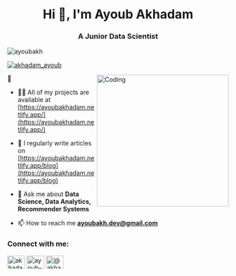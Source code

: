 <!-- [![MasterHead](https://nielseniq.com/wp-content/uploads/sites/4/2021/02/data-science-icon-animation-banner-clockwise-4.gif)](https://ayoubakhadam.netlify.app/) -->
<h1 align="center">Hi 👋, I'm Ayoub Akhadam</h1>
<h3 align="center">A Junior Data Scientist</h3>
<!--<p>Junior Data Scientist with an academic foundation in Data Science and hands-on experience in machine learning and data manipulation, holding a Master's degree in Data Science and Decision Support. I am well-equipped to leverage my skills in data analysis, programming, and visualization to drive impactful insights. My ability to navigate complex data landscapes, coupled with my passion for continuous learning and innovation, positions me to excel in contributing valuable data-driven solutions to your team.</p>-->

<p align="left"> <img src="https://komarev.com/ghpvc/?username=ayoubakh&label=Profile%20views&color=0e75b6&style=flat" alt="ayoubakh" /> </p>


<p align="left"> <a href="https://twitter.com/akhadam_ayoub" target="blank"><img src="https://img.shields.io/twitter/follow/akhadam_ayoub?logo=twitter&style=for-the-badge" alt="akhadam_ayoub" /></a> </p>

<img align="right" alt="Coding" width="300" src="https://camo.githubusercontent.com/a4c584bce1c41271485d28f92aaf9f581b3c88b68ca723b6edfd58b4ba988c2b/68747470733a2f2f63646e2e6472696262626c652e636f6d2f75736572732f313138373833362f73637265656e73686f74732f363533393432392f70726f6772616d65722e676966">

🌱 

- 👨‍💻 All of my projects are available at [https://ayoubakhadam.netlify.app/](https://ayoubakhadam.netlify.app/)

- 📝 I regularly write articles on [https://ayoubakhadam.netlify.app/blog](https://ayoubakhadam.netlify.app/blog)

- 💬 Ask me about **Data Science, Data Analytics, Recommender Systems**

- 📫 How to reach me **ayoubakh.dev@gmail.com**


<h3 align="left">Connect with me:</h3>
<p align="left">

<a href="https://twitter.com/akhadam_ayoub" target="blank"><img align="center" src="https://raw.githubusercontent.com/rahuldkjain/github-profile-readme-generator/master/src/images/icons/Social/twitter.svg" alt="akhadam_ayoub" height="30" width="40" /></a>
<a href="https://linkedin.com/in/ayoub-akh" target="blank"><img align="center" src="https://raw.githubusercontent.com/rahuldkjain/github-profile-readme-generator/master/src/images/icons/Social/linked-in-alt.svg" alt="ayoub-akh" height="30" width="40" /></a>
<a href="https://medium.com/@akhadamayoub" target="blank"><img align="center" src="https://raw.githubusercontent.com/rahuldkjain/github-profile-readme-generator/master/src/images/icons/Social/medium.svg" alt="@akhadamayoub" height="30" width="40" /></a>

</p>

<!--<h3 align="left">Languages and Tools:</h3>
<p align="left"> <a href="https://git-scm.com/" target="_blank" rel="noreferrer"> <img src="https://www.vectorlogo.zone/logos/git-scm/git-scm-icon.svg" alt="git" width="40" height="40"/> </a> <a href="https://laravel.com/" target="_blank" rel="noreferrer"> <img src="https://raw.githubusercontent.com/devicons/devicon/master/icons/laravel/laravel-plain-wordmark.svg" alt="laravel" width="40" height="40"/> </a> <a href="https://www.mongodb.com/" target="_blank" rel="noreferrer"> <img src="https://raw.githubusercontent.com/devicons/devicon/master/icons/mongodb/mongodb-original-wordmark.svg" alt="mongodb" width="40" height="40"/> </a> <a href="https://www.mysql.com/" target="_blank" rel="noreferrer"> <img src="https://raw.githubusercontent.com/devicons/devicon/master/icons/mysql/mysql-original-wordmark.svg" alt="mysql" width="40" height="40"/> </a> <a href="https://www.oracle.com/" target="_blank" rel="noreferrer"> <img src="https://raw.githubusercontent.com/devicons/devicon/master/icons/oracle/oracle-original.svg" alt="oracle" width="40" height="40"/> </a> <a href="https://www.php.net" target="_blank" rel="noreferrer"> <img src="https://raw.githubusercontent.com/devicons/devicon/master/icons/php/php-original.svg" alt="php" width="40" height="40"/> </a> <a href="https://www.python.org" target="_blank" rel="noreferrer"> <img src="https://raw.githubusercontent.com/devicons/devicon/master/icons/python/python-original.svg" alt="python" width="40" height="40"/> </a> <a href="https://pytorch.org/" target="_blank" rel="noreferrer"> <img src="https://www.vectorlogo.zone/logos/pytorch/pytorch-icon.svg" alt="pytorch" width="40" height="40"/> </a> <a href="https://scikit-learn.org/" target="_blank" rel="noreferrer"> <img src="https://upload.wikimedia.org/wikipedia/commons/0/05/Scikit_learn_logo_small.svg" alt="scikit_learn" width="40" height="40"/> </a> <a href="https://spring.io/" target="_blank" rel="noreferrer"> <img src="https://www.vectorlogo.zone/logos/springio/springio-icon.svg" alt="spring" width="40" height="40"/> </a> </p>
-->
<!--<p><img align="left" src="https://github-readme-stats.vercel.app/api/top-langs?username=ayoubakh&show_icons=true&locale=en&layout=compact" alt="ayoubakh" /></p>

<p>&nbsp;<img align="center" src="https://github-readme-stats.vercel.app/api?username=ayoubakh&show_icons=true&locale=en" alt="ayoubakh" /></p>

<p><img align="center" src="https://github-readme-streak-stats.herokuapp.com/?user=ayoubakh&" alt="ayoubakh" /></p>
-->
